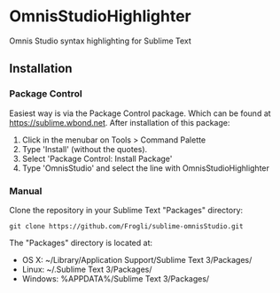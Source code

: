 OmnisStudioHighlighter
===============

Omnis Studio syntax highlighting for Sublime Text

## Installation

### Package Control
Easiest way is via the Package Control package. Which can be found at https://sublime.wbond.net. After installation of this package:

1. Click in the menubar on Tools > Command Palette
2. Type 'Install' (without the quotes).
3. Select 'Package Control: Install Package'
4. Type 'OmnisStudio' and select the line with OmnisStudioHighlighter

### Manual

Clone the repository in your Sublime Text "Packages" directory:

    git clone https://github.com/Frogli/sublime-omnisStudio.git

The "Packages" directory is located at:

- OS X: ~/Library/Application Support/Sublime Text 3/Packages/
- Linux: ~/.Sublime Text 3/Packages/
- Windows: %APPDATA%/Sublime Text 3/Packages/
